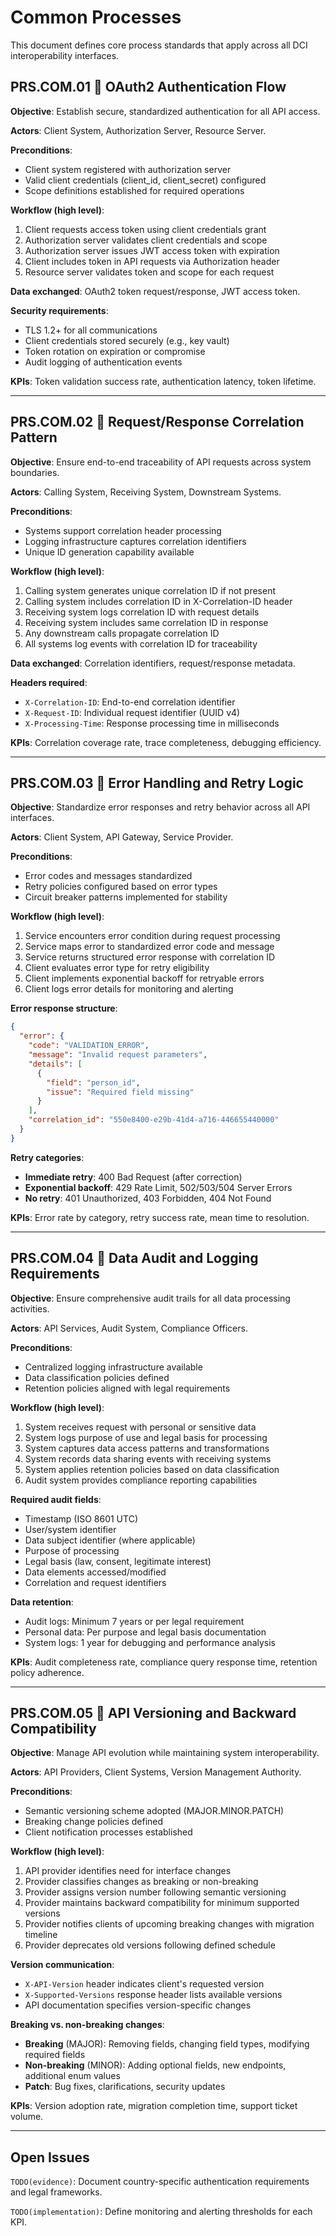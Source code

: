 # Common Processes

This document defines core process standards that apply across all DCI interoperability interfaces.

## PRS.COM.01  OAuth2 Authentication Flow

**Objective**: Establish secure, standardized authentication for all API access.

**Actors**: Client System, Authorization Server, Resource Server.

**Preconditions**:
- Client system registered with authorization server
- Valid client credentials (client_id, client_secret) configured
- Scope definitions established for required operations

**Workflow (high level)**:
1. Client requests access token using client credentials grant
2. Authorization server validates client credentials and scope
3. Authorization server issues JWT access token with expiration
4. Client includes token in API requests via Authorization header
5. Resource server validates token and scope for each request

**Data exchanged**: OAuth2 token request/response, JWT access token.

**Security requirements**:
- TLS 1.2+ for all communications
- Client credentials stored securely (e.g., key vault)
- Token rotation on expiration or compromise
- Audit logging of authentication events

**KPIs**: Token validation success rate, authentication latency, token lifetime.

---

## PRS.COM.02  Request/Response Correlation Pattern

**Objective**: Ensure end-to-end traceability of API requests across system boundaries.

**Actors**: Calling System, Receiving System, Downstream Systems.

**Preconditions**:
- Systems support correlation header processing
- Logging infrastructure captures correlation identifiers
- Unique ID generation capability available

**Workflow (high level)**:
1. Calling system generates unique correlation ID if not present
2. Calling system includes correlation ID in X-Correlation-ID header
3. Receiving system logs correlation ID with request details
4. Receiving system includes same correlation ID in response
5. Any downstream calls propagate correlation ID
6. All systems log events with correlation ID for traceability

**Data exchanged**: Correlation identifiers, request/response metadata.

**Headers required**:
- `X-Correlation-ID`: End-to-end correlation identifier
- `X-Request-ID`: Individual request identifier (UUID v4)
- `X-Processing-Time`: Response processing time in milliseconds

**KPIs**: Correlation coverage rate, trace completeness, debugging efficiency.

---

## PRS.COM.03  Error Handling and Retry Logic

**Objective**: Standardize error responses and retry behavior across all API interfaces.

**Actors**: Client System, API Gateway, Service Provider.

**Preconditions**:
- Error codes and messages standardized
- Retry policies configured based on error types
- Circuit breaker patterns implemented for stability

**Workflow (high level)**:
1. Service encounters error condition during request processing
2. Service maps error to standardized error code and message
3. Service returns structured error response with correlation ID
4. Client evaluates error type for retry eligibility
5. Client implements exponential backoff for retryable errors
6. Client logs error details for monitoring and alerting

**Error response structure**:
```json
{
  "error": {
    "code": "VALIDATION_ERROR",
    "message": "Invalid request parameters",
    "details": [
      {
        "field": "person_id",
        "issue": "Required field missing"
      }
    ],
    "correlation_id": "550e8400-e29b-41d4-a716-446655440000"
  }
}
```

**Retry categories**:
- **Immediate retry**: 400 Bad Request (after correction)
- **Exponential backoff**: 429 Rate Limit, 502/503/504 Server Errors
- **No retry**: 401 Unauthorized, 403 Forbidden, 404 Not Found

**KPIs**: Error rate by category, retry success rate, mean time to resolution.

---

## PRS.COM.04  Data Audit and Logging Requirements

**Objective**: Ensure comprehensive audit trails for all data processing activities.

**Actors**: API Services, Audit System, Compliance Officers.

**Preconditions**:
- Centralized logging infrastructure available
- Data classification policies defined
- Retention policies aligned with legal requirements

**Workflow (high level)**:
1. System receives request with personal or sensitive data
2. System logs purpose of use and legal basis for processing
3. System captures data access patterns and transformations
4. System records data sharing events with receiving systems
5. System applies retention policies based on data classification
6. Audit system provides compliance reporting capabilities

**Required audit fields**:
- Timestamp (ISO 8601 UTC)
- User/system identifier
- Data subject identifier (where applicable)
- Purpose of processing
- Legal basis (law, consent, legitimate interest)
- Data elements accessed/modified
- Correlation and request identifiers

**Data retention**:
- Audit logs: Minimum 7 years or per legal requirement
- Personal data: Per purpose and legal basis documentation
- System logs: 1 year for debugging and performance analysis

**KPIs**: Audit completeness rate, compliance query response time, retention policy adherence.

---

## PRS.COM.05  API Versioning and Backward Compatibility

**Objective**: Manage API evolution while maintaining system interoperability.

**Actors**: API Providers, Client Systems, Version Management Authority.

**Preconditions**:
- Semantic versioning scheme adopted (MAJOR.MINOR.PATCH)
- Breaking change policies defined
- Client notification processes established

**Workflow (high level)**:
1. API provider identifies need for interface changes
2. Provider classifies changes as breaking or non-breaking
3. Provider assigns version number following semantic versioning
4. Provider maintains backward compatibility for minimum supported versions
5. Provider notifies clients of upcoming breaking changes with migration timeline
6. Provider deprecates old versions following defined schedule

**Version communication**:
- `X-API-Version` header indicates client's requested version
- `X-Supported-Versions` response header lists available versions
- API documentation specifies version-specific changes

**Breaking vs. non-breaking changes**:
- **Breaking** (MAJOR): Removing fields, changing field types, modifying required fields
- **Non-breaking** (MINOR): Adding optional fields, new endpoints, additional enum values
- **Patch**: Bug fixes, clarifications, security updates

**KPIs**: Version adoption rate, migration completion time, support ticket volume.

---

## Open Issues

`TODO(evidence)`: Document country-specific authentication requirements and legal frameworks.

`TODO(implementation)`: Define monitoring and alerting thresholds for each KPI.